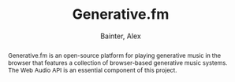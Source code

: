 ---
title: "Generative.fm"
abstract: "Generative.fm is an open-source platform for playing generative music in the browser that features a collection of browser-based generative music systems. The Web Audio API is an essential component of this project."
address: "Trondheim, Norway"
booktitle: "Proceedings of the International Web Audio Conference"
editor: "Xambó, Anna and Martín, Sara R. and Roma, Gerard"
month: "December"
publisher: "NTNU"
series: "WAC '19"
pages: "148"
ID: "5"
author: "Bainter, Alex"
webAuthor: "Alex Bainter"
track: "Artwork"
year: "2019"
tags: year2019
media: none
pdflink: "/_data/papers/pdf/2019/2019_5.pdf"
ISSN: "2663-5844"
---